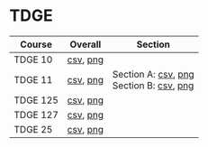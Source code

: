 # TDGE

| Course | Overall | Section |
| ------ | ------- | ------- |
| TDGE 10 | [csv](https://github.com/UCSD-Historical-Enrollment-Data/2024Summer2/blob/main/overall/TDGE%2010.csv), [png](https://raw.githubusercontent.com/UCSD-Historical-Enrollment-Data/2024Summer2/main/plot_overall/TDGE%2010.png) |  |
| TDGE 11 | [csv](https://github.com/UCSD-Historical-Enrollment-Data/2024Summer2/blob/main/overall/TDGE%2011.csv), [png](https://raw.githubusercontent.com/UCSD-Historical-Enrollment-Data/2024Summer2/main/plot_overall/TDGE%2011.png) | Section A: [csv](https://github.com/UCSD-Historical-Enrollment-Data/2024Summer2/blob/main/section/TDGE%2011_A.csv), [png](https://raw.githubusercontent.com/UCSD-Historical-Enrollment-Data/2024Summer2/main/plot_section/TDGE%2011_A.png)<br>Section B: [csv](https://github.com/UCSD-Historical-Enrollment-Data/2024Summer2/blob/main/section/TDGE%2011_B.csv), [png](https://raw.githubusercontent.com/UCSD-Historical-Enrollment-Data/2024Summer2/main/plot_section/TDGE%2011_B.png) |
| TDGE 125 | [csv](https://github.com/UCSD-Historical-Enrollment-Data/2024Summer2/blob/main/overall/TDGE%20125.csv), [png](https://raw.githubusercontent.com/UCSD-Historical-Enrollment-Data/2024Summer2/main/plot_overall/TDGE%20125.png) |  |
| TDGE 127 | [csv](https://github.com/UCSD-Historical-Enrollment-Data/2024Summer2/blob/main/overall/TDGE%20127.csv), [png](https://raw.githubusercontent.com/UCSD-Historical-Enrollment-Data/2024Summer2/main/plot_overall/TDGE%20127.png) |  |
| TDGE 25 | [csv](https://github.com/UCSD-Historical-Enrollment-Data/2024Summer2/blob/main/overall/TDGE%2025.csv), [png](https://raw.githubusercontent.com/UCSD-Historical-Enrollment-Data/2024Summer2/main/plot_overall/TDGE%2025.png) |  |
